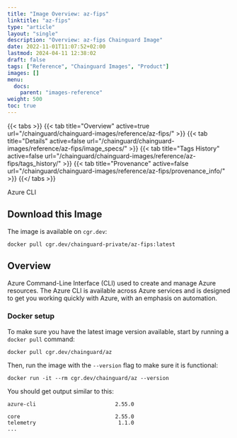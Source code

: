 ```yaml
---
title: "Image Overview: az-fips"
linktitle: "az-fips"
type: "article"
layout: "single"
description: "Overview: az-fips Chainguard Image"
date: 2022-11-01T11:07:52+02:00
lastmod: 2024-04-11 12:38:02
draft: false
tags: ["Reference", "Chainguard Images", "Product"]
images: []
menu: 
  docs: 
    parent: "images-reference"
weight: 500
toc: true
---
```


{{< tabs >}}
{{< tab title="Overview" active=true url="/chainguard/chainguard-images/reference/az-fips/" >}}
{{< tab title="Details" active=false url="/chainguard/chainguard-images/reference/az-fips/image_specs/" >}}
{{< tab title="Tags History" active=false url="/chainguard/chainguard-images/reference/az-fips/tags_history/" >}}
{{< tab title="Provenance" active=false url="/chainguard/chainguard-images/reference/az-fips/provenance_info/" >}}
{{</ tabs >}}



<!--overview:start-->
Azure CLI
<!--overview:end-->

## Download this Image

The image is available on `cgr.dev`:

```
docker pull cgr.dev/chainguard-private/az-fips:latest
```


<!--body:start-->

## Overview

Azure Command-Line Interface (CLI) used to create and manage Azure resources.
The Azure CLI is available across Azure services and is designed to get you
working quickly with Azure, with an emphasis on automation.

### Docker setup

To make sure you have the latest image version available, start by running a `docker pull` command:

```shell
docker pull cgr.dev/chainguard/az
```

Then, run the image with the `--version` flag to make sure it is functional:

```shell
docker run -it --rm cgr.dev/chainguard/az --version
```
You should get output similar to this:

```
azure-cli                         2.55.0

core                              2.55.0
telemetry                          1.1.0
...
```
<!--body:end-->

